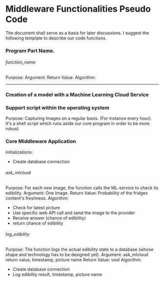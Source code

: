 # Middleware Functionalities Pseudo Code
The document shall serve as a basis for later discussions. I suggest the following template to describe our code functions.

### Program Part Name.

###### function_name
Purpose:
Argument:
Return Value:
Algorithm:

----------------------------------

### Creation of a model with a Machine Learning Cloud Service

### Support script within the operating system
Purpose: Capturing Images on a regular basis. (For instance every hour). It's a shell script which runs aside our core program in order to be more robust.

### Core Middleware Application

Initializations:
+ Create database connection

###### ask_mlcloud
Purpose: For each new image, the function calls the ML-service to check its edibility.
Argument: One Image.
Return Value: Probability of the fridges content's freshness.
Algorithm:
+ Check for latest picture
+ Use specific web API call and send the image to the provider
+ Receive answer (chance of edibility) 
+ return chance of edibility

###### log_edibility
Purpose: The function logs the actual edibility state to a database (whose shape and technology has to be designed yet).
Argument: ask_mlcloud return value, timestamp, picture name
Return Value: void
Algorithm:
+ Create database connection
+ Log edibility result, timestamp, picture name

